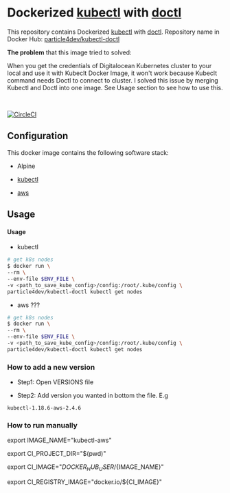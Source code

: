 # Dockerized [kubectl](https://github.com/kubernetes/kubectl) with [doctl](https://github.com/digitalocean/doctl)

This repository contains Dockerized [kubectl](https://github.com/kubernetes/kubectl) with [doctl](https://github.com/digitalocean/doctl). Repository name in Docker Hub: [particle4dev/kubectl-doctl](https://hub.docker.com/r/particle4dev/kubectl-doctl)

**The problem** that this image tried to solved:

When you get the credentials of Digitalocean Kubernetes cluster to your local and use it with Kubeclt Docker Image, it won't work because Kubeclt command needs Doctl to connect to cluster. I solved this issue by merging Kubectl and Doctl into one image. See Usage section to see how to use this.

<br />

[![CircleCI](https://circleci.com/gh/particle4dev/docker-image-kubectl-doctl.svg?style=svg)](https://circleci.com/gh/particle4dev/docker-image-kubectl-doctl)

## Configuration

This docker image contains the following software stack:

- Alpine

- [kubectl](https://github.com/kubernetes/kubectl)

- [aws](https://github.com/aws/aws-cli)

## Usage

#### Usage

- kubectl

```sh
# get k8s nodes
$ docker run \
--rm \
--env-file $ENV_FILE \
-v <path_to_save_kube_config>/config:/root/.kube/config \
particle4dev/kubectl-doctl kubectl get nodes
```

- aws ???

```sh
# get k8s nodes
$ docker run \
--rm \
--env-file $ENV_FILE \
-v <path_to_save_kube_config>/config:/root/.kube/config \
particle4dev/kubectl-doctl kubectl get nodes
```

### How to add a new version

- Step1: Open VERSIONS file

- Step2: Add version you wanted in bottom the file. E.g

```
kubectl-1.18.6-aws-2.4.6
```

### How to run manually

export IMAGE_NAME="kubectl-aws"

export CI_PROJECT_DIR="$(pwd)"

export CI_IMAGE="$DOCKER_HUB_USER/${IMAGE_NAME}"

export CI_REGISTRY_IMAGE="docker.io/${CI_IMAGE}"
